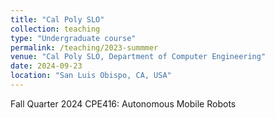 ```yaml
---
title: "Cal Poly SLO"
collection: teaching
type: "Undergraduate course"
permalink: /teaching/2023-summmer
venue: "Cal Poly SLO, Department of Computer Engineering"
date: 2024-09-23
location: "San Luis Obispo, CA, USA"
---
```


Fall Quarter 2024
CPE416: Autonomous Mobile Robots
